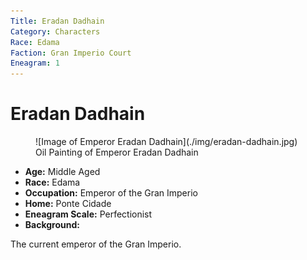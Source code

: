 ```yaml
---
Title: Eradan Dadhain
Category: Characters
Race: Edama
Faction: Gran Imperio Court
Eneagram: 1
---
```


# Eradan Dadhain

<div class="wrap-right-img">
<figure class="pic-banner">
![Image of Emperor Eradan Dadhain](./img/eradan-dadhain.jpg)
<figcaption>Oil Painting of Emperor Eradan Dadhain</figcaption>
</figure>
</div>


-   **Age:** Middle Aged
-   **Race:** Edama
-   **Occupation:** Emperor of the Gran Imperio
-   **Home:** Ponte Cidade
-   **Eneagram Scale:** Perfectionist
-   **Background:** 

The current emperor of the Gran Imperio.

<br style="clear:both;" />


